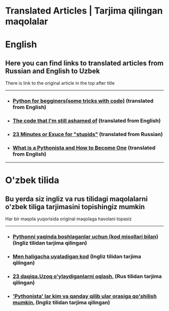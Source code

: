 # Translated Articles | Tarjima qilingan maqolalar
<h1>English</h1>
<h2>Here you can find links to translated articles from Russian and English to Uzbek</h2>
<p>There is link to the original article in the top after title<p>
  <hr/>
<ul>
<li><h3><a href="https://telegra.ph/Bu-maqolani-albatta-saqlab-qoying-ayniqsa-Python-ni-ozingiz-organayotgan-bolsangiz-04-22">Python for begginers(some tricks with code)</a> (translated from English)</h3>
  <li><h3><a href="https://telegra.ph/Bu-maqolani-albatta-saqlab-qoying-ayniqsa-Python-ni-ozingiz-organayotgan-bolsangiz-04-22">The code that I'm still ashamed of</a> (translated from English)</h3>
    <li><h3><a href="https://telegra.ph/23-Daqiqa-Uzoq-oylaydiganlarni-oqlash-04-18">23 Minutes or Exuce for "stupids"</a> (translated from Russian)</h3>
     <li><h3><a href="https://telegra.ph/Pythonista-lar-kim-va-qanday-qilib-ular-orasiga-qoshilish-mumkin-05-03">What is a Pythonista and How to Become One</a> (translated from English)</h3>
</ul>
<hr>
<h1>O'zbek tilida</h1>
<h2>Bu yerda siz ingliz va rus tilidagi maqolalarni o'zbek tiliga tarjimasini topishingiz mumkin</h2>
<p>Har bir maqola yuqorisida original maqolaga havolani topasiz<p>
  <hr/>
<ul>
<li><h3><a href="https://telegra.ph/Bu-maqolani-albatta-saqlab-qoying-ayniqsa-Python-ni-ozingiz-organayotgan-bolsangiz-04-22">Pythonni yaqinda boshlaganlar uchun (kod misollari bilan) </a> (Ingliz tilidan tarjima qilingan)</h3>
  <li><h3><a href="https://telegra.ph/Bu-maqolani-albatta-saqlab-qoying-ayniqsa-Python-ni-ozingiz-organayotgan-bolsangiz-04-22">Men haligacha uyaladigan kod</a> (Ingliz tilidan tarjima qilingan)</h3>
    <li><h3><a href="https://telegra.ph/23-Daqiqa-Uzoq-oylaydiganlarni-oqlash-04-18">23 daqiqa.Uzoq o'ylaydiganlarni oqlash.</a> (Rus tilidan tarjima qilingan)</h3>
     <li><h3><a href="https://telegra.ph/Pythonista-lar-kim-va-qanday-qilib-ular-orasiga-qoshilish-mumkin-05-03">'Pythonista' lar kim va qanday qilib ular orasiga qo'shilish mumkin.</a> (Ingliz tilidan tarjima qilingan)</h3>
</ul>



